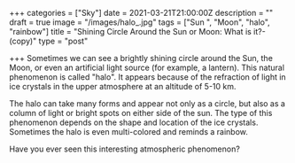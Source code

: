 +++
categories = ["Sky"]
date = 2021-03-21T21:00:00Z
description = ""
draft = true
image = "/images/halo_.jpg"
tags = ["Sun ", "Moon", "halo", "rainbow"]
title = "Shining Circle Around the Sun or Moon: What is it?-(copy)"
type = "post"

+++
Sometimes we can see a brightly shining circle around the Sun, the Moon, or even an artificial light source (for example, a lantern). This natural phenomenon is called "halo". It appears because of the refraction of light in ice crystals in the upper atmosphere at an altitude of 5-10 km.

The halo can take many forms and appear not only as a circle, but also as a column of light or bright spots on either side of the sun. The type of this phenomenon depends on the shape and location of the ice crystals. Sometimes the halo is even multi-colored and reminds a rainbow.

Have you ever seen this interesting atmospheric phenomenon?